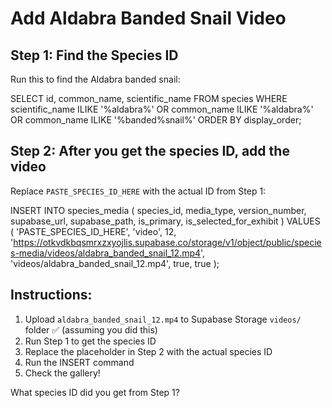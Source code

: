 # Add Aldabra Banded Snail Video

## Step 1: Find the Species ID
Run this to find the Aldabra banded snail:

SELECT id, common_name, scientific_name 
FROM species 
WHERE scientific_name ILIKE '%aldabra%' 
   OR common_name ILIKE '%aldabra%'
   OR common_name ILIKE '%banded%snail%'
ORDER BY display_order;

## Step 2: After you get the species ID, add the video
Replace `PASTE_SPECIES_ID_HERE` with the actual ID from Step 1:

INSERT INTO species_media (
    species_id,
    media_type,
    version_number,
    supabase_url,
    supabase_path,
    is_primary,
    is_selected_for_exhibit
) VALUES (
    'PASTE_SPECIES_ID_HERE',
    'video',
    12,
    'https://otkvdkbqsmrxzxyojlis.supabase.co/storage/v1/object/public/species-media/videos/aldabra_banded_snail_12.mp4',
    'videos/aldabra_banded_snail_12.mp4',
    true,
    true
);

## Instructions:
1. Upload `aldabra_banded_snail_12.mp4` to Supabase Storage `videos/` folder ✅ (assuming you did this)
2. Run Step 1 to get the species ID
3. Replace the placeholder in Step 2 with the actual species ID
4. Run the INSERT command
5. Check the gallery!

What species ID did you get from Step 1?